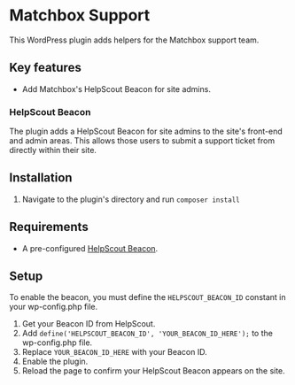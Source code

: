 # Matchbox Support

This WordPress plugin adds helpers for the Matchbox support team.

## Key features

- Add Matchbox's HelpScout Beacon for site admins.

### HelpScout Beacon

The plugin adds a HelpScout Beacon for site admins to the site's front-end and admin areas.
This allows those users to submit a support ticket from directly within their site.

## Installation

1. Navigate to the plugin's directory and run `composer install`

## Requirements

- A pre-configured [HelpScout Beacon](https://docs.helpscout.com/article/1250-beacon-jumpstart-guide).

## Setup

To enable the beacon, you must define the `HELPSCOUT_BEACON_ID` constant in your wp-config.php file.

1. Get your Beacon ID from HelpScout.
1. Add `define('HELPSCOUT_BEACON_ID', 'YOUR_BEACON_ID_HERE');` to the wp-config.php file.
1. Replace `YOUR_BEACON_ID_HERE` with your Beacon ID.
1. Enable the plugin.
1. Reload the page to confirm your HelpScout Beacon appears on the site.
